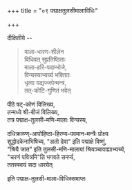 +++
title = "०९ पद्माक्षतुलसीमालाविधिः"

+++

दीक्षितीये --

> माला-धारण-शीलेन  
विधिवत् सुप्रतिष्ठिताः  
माला-हरि-पदाम्भोजे,  
विन्यस्याभ्यर्च्य भक्तितः  
धृत्वा यद्यज्जपेन्मन्त्रं,  
तत्-कोटि-गुणितं भवेत् 

पीठे षट्-कोणं विलिख्य,  
तन्मध्ये श्री-बीजं विलिख्य,  
तत्र पद्माक्ष-तुलसी-मणि-मालाः विन्यस्य,

दधिक्राव्ण्ण्-आपोहिष्ठा-हिरण्य-पवमान-मन्त्रैः प्रोक्ष्य  
शुद्धोदकेनाभिषिच्य, "अतो देवा" इति पद्माक्षे विष्णुं,  
"श्रियै जात" इति तुलसी-मणि-मालायां श्रियञ्चावाह्याभ्यर्च्य,  
"चरणं पवित्रमि"ति भगवते समर्प्य,  
ततस्स्वयं सदा धारयेत्

इति पद्माक्ष-तुलसी-माला-विधिस्समाप्तः 